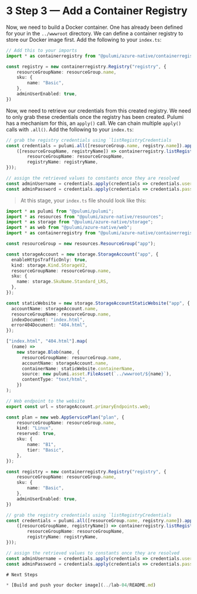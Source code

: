# 3 Step 3 &mdash; Add a Container Registry

Now, we need to build a Docker container. One has already been defined for your in the `../wwwroot` directory. We can define a container registry to store our Docker image first. Add the following to your `index.ts`:

```typescript
// Add this to your imports
import * as containerregistry from "@pulumi/azure-native/containerregistry";

const registry = new containerregistry.Registry("registry", {
    resourceGroupName: resourceGroup.name,
    sku: {
        name: "Basic",
    },
    adminUserEnabled: true,
})
```

Now, we need to retrieve our credentials from this created registry. We need to only grab these credentials once the registry has been created. Pulumi has a mechanism for this, an `apply()` call. We can chain multiple `apply()` calls with `.all()`. Add the following to your `index.ts`:

```typescript
// grab the registry credentials using `listRegistryCredentials
const credentials = pulumi.all([resourceGroup.name, registry.name]).apply(
    ([resourceGroupName, registryName]) => containerregistry.listRegistryCredentials({
        resourceGroupName: resourceGroupName,
        registryName: registryName,
}));

// assign the retrieved values to constants once they are resolved
const adminUsername = credentials.apply(credentials => credentials.username!);
const adminPassword = credentials.apply(credentials => credentials.passwords![0].value!);
```

> At this stage, your `index.ts` file should look like this:

```typescript
import * as pulumi from "@pulumi/pulumi";
import * as resources from "@pulumi/azure-native/resources";
import * as storage from "@pulumi/azure-native/storage";
import * as web from "@pulumi/azure-native/web";
import * as containerregistry from "@pulumi/azure-native/containerregistry";

const resourceGroup = new resources.ResourceGroup("app");

const storageAccount = new storage.StorageAccount("app", {
  enableHttpsTrafficOnly: true,
  kind: storage.Kind.StorageV2,
  resourceGroupName: resourceGroup.name,
  sku: {
    name: storage.SkuName.Standard_LRS,
  },
});

const staticWebsite = new storage.StorageAccountStaticWebsite("app", {
  accountName: storageAccount.name,
  resourceGroupName: resourceGroup.name,
  indexDocument: "index.html",
  error404Document: "404.html",
});

["index.html", "404.html"].map(
  (name) =>
    new storage.Blob(name, {
      resourceGroupName: resourceGroup.name,
      accountName: storageAccount.name,
      containerName: staticWebsite.containerName,
      source: new pulumi.asset.FileAsset(`../wwwroot/${name}`),
      contentType: "text/html",
    })
);

// Web endpoint to the website
export const url = storageAccount.primaryEndpoints.web;

const plan = new web.AppServicePlan("plan", {
    resourceGroupName: resourceGroup.name,
    kind: "Linux",
    reserved: true,
    sku: {
        name: "B1",
        tier: "Basic",
    },
});

const registry = new containerregistry.Registry("registry", {
    resourceGroupName: resourceGroup.name,
    sku: {
        name: "Basic",
    },
    adminUserEnabled: true,
})

// grab the registry credentials using `listRegistryCredentials
const credentials = pulumi.all([resourceGroup.name, registry.name]).apply(
    ([resourceGroupName, registryName]) => containerregistry.listRegistryCredentials({
        resourceGroupName: resourceGroupName,
        registryName: registryName,
}));

// assign the retrieved values to constants once they are resolved
const adminUsername = credentials.apply(credentials => credentials.username!);
const adminPassword = credentials.apply(credentials => credentials.passwords![0].value!);

# Next Steps

* [Build and push your docker image](../lab-04/README.md)